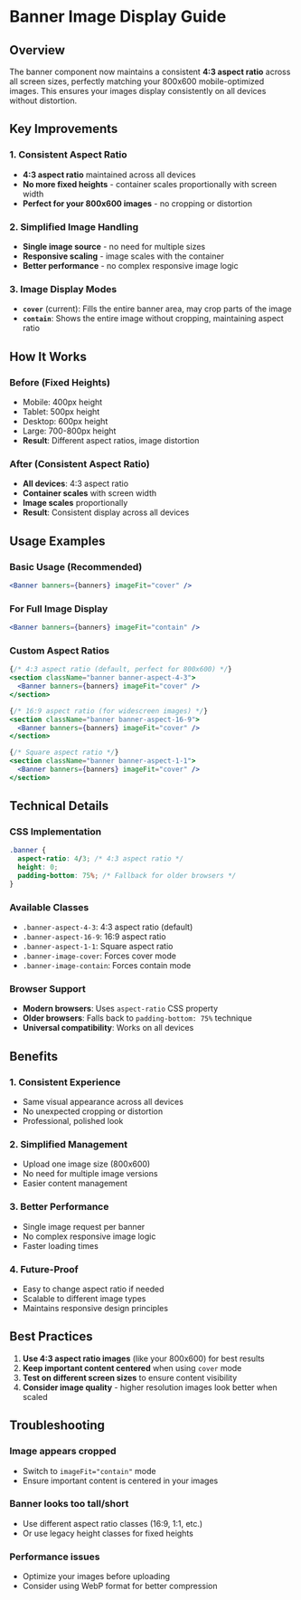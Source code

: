 # Banner Image Display Guide

## Overview
The banner component now maintains a consistent **4:3 aspect ratio** across all screen sizes, perfectly matching your 800x600 mobile-optimized images. This ensures your images display consistently on all devices without distortion.

## Key Improvements

### 1. Consistent Aspect Ratio
- **4:3 aspect ratio** maintained across all devices
- **No more fixed heights** - container scales proportionally with screen width
- **Perfect for your 800x600 images** - no cropping or distortion

### 2. Simplified Image Handling
- **Single image source** - no need for multiple sizes
- **Responsive scaling** - image scales with the container
- **Better performance** - no complex responsive image logic

### 3. Image Display Modes
- **`cover`** (current): Fills the entire banner area, may crop parts of the image
- **`contain`**: Shows the entire image without cropping, maintaining aspect ratio

## How It Works

### Before (Fixed Heights)
- Mobile: 400px height
- Tablet: 500px height  
- Desktop: 600px height
- Large: 700-800px height
- **Result**: Different aspect ratios, image distortion

### After (Consistent Aspect Ratio)
- **All devices**: 4:3 aspect ratio
- **Container scales** with screen width
- **Image scales** proportionally
- **Result**: Consistent display across all devices

## Usage Examples

### Basic Usage (Recommended)
```jsx
<Banner banners={banners} imageFit="cover" />
```

### For Full Image Display
```jsx
<Banner banners={banners} imageFit="contain" />
```

### Custom Aspect Ratios
```jsx
{/* 4:3 aspect ratio (default, perfect for 800x600) */}
<section className="banner banner-aspect-4-3">
  <Banner banners={banners} imageFit="cover" />
</section>

{/* 16:9 aspect ratio (for widescreen images) */}
<section className="banner banner-aspect-16-9">
  <Banner banners={banners} imageFit="cover" />
</section>

{/* Square aspect ratio */}
<section className="banner banner-aspect-1-1">
  <Banner banners={banners} imageFit="cover" />
</section>
```

## Technical Details

### CSS Implementation
```css
.banner {
  aspect-ratio: 4/3; /* 4:3 aspect ratio */
  height: 0;
  padding-bottom: 75%; /* Fallback for older browsers */
}
```

### Available Classes
- `.banner-aspect-4-3`: 4:3 aspect ratio (default)
- `.banner-aspect-16-9`: 16:9 aspect ratio
- `.banner-aspect-1-1`: Square aspect ratio
- `.banner-image-cover`: Forces cover mode
- `.banner-image-contain`: Forces contain mode

### Browser Support
- **Modern browsers**: Uses `aspect-ratio` CSS property
- **Older browsers**: Falls back to `padding-bottom: 75%` technique
- **Universal compatibility**: Works on all devices

## Benefits

### 1. **Consistent Experience**
- Same visual appearance across all devices
- No unexpected cropping or distortion
- Professional, polished look

### 2. **Simplified Management**
- Upload one image size (800x600)
- No need for multiple image versions
- Easier content management

### 3. **Better Performance**
- Single image request per banner
- No complex responsive image logic
- Faster loading times

### 4. **Future-Proof**
- Easy to change aspect ratio if needed
- Scalable to different image types
- Maintains responsive design principles

## Best Practices

1. **Use 4:3 aspect ratio images** (like your 800x600) for best results
2. **Keep important content centered** when using `cover` mode
3. **Test on different screen sizes** to ensure content visibility
4. **Consider image quality** - higher resolution images look better when scaled

## Troubleshooting

### Image appears cropped
- Switch to `imageFit="contain"` mode
- Ensure important content is centered in your images

### Banner looks too tall/short
- Use different aspect ratio classes (16:9, 1:1, etc.)
- Or use legacy height classes for fixed heights

### Performance issues
- Optimize your images before uploading
- Consider using WebP format for better compression 